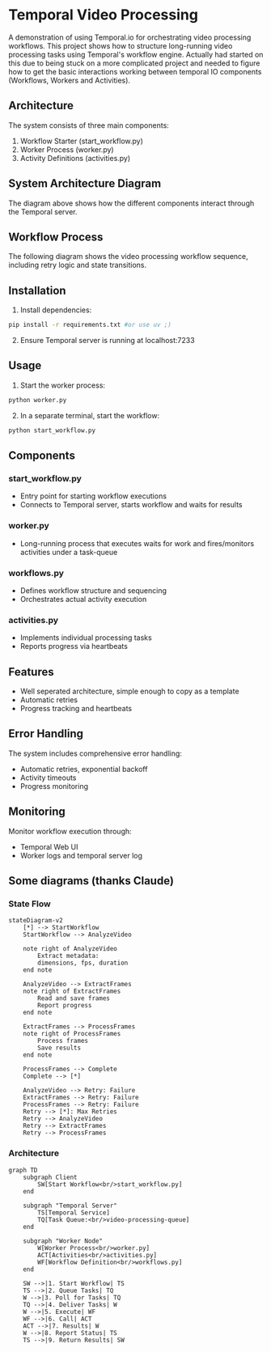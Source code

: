# Temporal Video Processing 

A demonstration of using Temporal.io for orchestrating video processing workflows. This project shows how to structure long-running video processing tasks using Temporal's workflow engine.
Actually had started on this due to being stuck on a more complicated project and needed to figure how to get the basic interactions working between temporal IO components (Workflows, Workers and Activities).

## Architecture

The system consists of three main components:
1. Workflow Starter (start_workflow.py)
2. Worker Process (worker.py)
3. Activity Definitions (activities.py)

## System Architecture Diagram

The diagram above shows how the different components interact through the Temporal server.

## Workflow Process

The following diagram shows the video processing workflow sequence, including retry logic and state transitions.

## Installation

1. Install dependencies:
```bash
pip install -r requirements.txt #or use uv ;) 
```

2. Ensure Temporal server is running at localhost:7233

## Usage

1. Start the worker process:
```bash
python worker.py
```

2. In a separate terminal, start the workflow:
```bash
python start_workflow.py
```

## Components

### start_workflow.py
- Entry point for starting workflow executions
- Connects to Temporal server, starts workflow and waits for results

### worker.py
- Long-running process that executes waits for work and fires/monitors activities under a task-queue

### workflows.py
- Defines workflow structure and sequencing
- Orchestrates actual activity execution

### activities.py
- Implements individual processing tasks
- Reports progress via heartbeats

## Features

- Well seperated architecture, simple enough to copy as a template
- Automatic retries
- Progress tracking and heartbeats

## Error Handling

The system includes comprehensive error handling:
- Automatic retries, exponential backoff
- Activity timeouts
- Progress monitoring

## Monitoring

Monitor workflow execution through:
- Temporal Web UI
- Worker logs and temporal server log

## Some diagrams (thanks Claude)

### State Flow

```
stateDiagram-v2
    [*] --> StartWorkflow
    StartWorkflow --> AnalyzeVideo
    
    note right of AnalyzeVideo
        Extract metadata:
        dimensions, fps, duration
    end note
    
    AnalyzeVideo --> ExtractFrames
    note right of ExtractFrames
        Read and save frames
        Report progress
    end note
    
    ExtractFrames --> ProcessFrames
    note right of ProcessFrames
        Process frames
        Save results
    end note
    
    ProcessFrames --> Complete
    Complete --> [*]
    
    AnalyzeVideo --> Retry: Failure
    ExtractFrames --> Retry: Failure
    ProcessFrames --> Retry: Failure
    Retry --> [*]: Max Retries
    Retry --> AnalyzeVideo
    Retry --> ExtractFrames
    Retry --> ProcessFrames
```

### Architecture

```
graph TD
    subgraph Client
        SW[Start Workflow<br/>start_workflow.py]
    end
    
    subgraph "Temporal Server"
        TS[Temporal Service]
        TQ[Task Queue:<br/>video-processing-queue]
    end
    
    subgraph "Worker Node"
        W[Worker Process<br/>worker.py]
        ACT[Activities<br/>activities.py]
        WF[Workflow Definition<br/>workflows.py]
    end
    
    SW -->|1. Start Workflow| TS
    TS -->|2. Queue Tasks| TQ
    W -->|3. Poll for Tasks| TQ
    TQ -->|4. Deliver Tasks| W
    W -->|5. Execute| WF
    WF -->|6. Call| ACT
    ACT -->|7. Results| W
    W -->|8. Report Status| TS
    TS -->|9. Return Results| SW
```	
